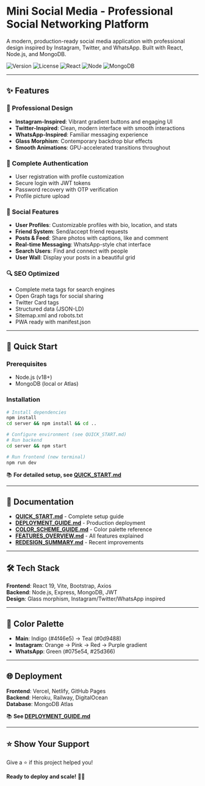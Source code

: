 # Mini Social Media - Professional Social Networking Platform

A modern, production-ready social media application with professional design inspired by Instagram, Twitter, and WhatsApp. Built with React, Node.js, and MongoDB.

![Version](https://img.shields.io/badge/version-2.0.0-blue.svg)
![License](https://img.shields.io/badge/license-MIT-green.svg)
![React](https://img.shields.io/badge/React-19.1.1-61dafb.svg)
![Node](https://img.shields.io/badge/Node.js-18+-339933.svg)
![MongoDB](https://img.shields.io/badge/MongoDB-8.18+-47A248.svg)

---

## ✨ Features

### 🎨 Professional Design
- **Instagram-Inspired**: Vibrant gradient buttons and engaging UI
- **Twitter-Inspired**: Clean, modern interface with smooth interactions
- **WhatsApp-Inspired**: Familiar messaging experience
- **Glass Morphism**: Contemporary backdrop blur effects
- **Smooth Animations**: GPU-accelerated transitions throughout

### 🔐 Complete Authentication
- User registration with profile customization
- Secure login with JWT tokens
- Password recovery with OTP verification
- Profile picture upload

### 👥 Social Features
- **User Profiles**: Customizable profiles with bio, location, and stats
- **Friend System**: Send/accept friend requests
- **Posts & Feed**: Share photos with captions, like and comment
- **Real-time Messaging**: WhatsApp-style chat interface
- **Search Users**: Find and connect with people
- **User Wall**: Display your posts in a beautiful grid

### 🔍 SEO Optimized
- Complete meta tags for search engines
- Open Graph tags for social sharing
- Twitter Card tags
- Structured data (JSON-LD)
- Sitemap.xml and robots.txt
- PWA ready with manifest.json

---

## 🚀 Quick Start

### Prerequisites
- Node.js (v18+)
- MongoDB (local or Atlas)

### Installation

```bash
# Install dependencies
npm install
cd server && npm install && cd ..

# Configure environment (see QUICK_START.md)
# Run backend
cd server && npm start

# Run frontend (new terminal)
npm run dev
```

📚 **For detailed setup, see [QUICK_START.md](QUICK_START.md)**

---

## 📖 Documentation

- **[QUICK_START.md](QUICK_START.md)** - Complete setup guide
- **[DEPLOYMENT_GUIDE.md](DEPLOYMENT_GUIDE.md)** - Production deployment
- **[COLOR_SCHEME_GUIDE.md](COLOR_SCHEME_GUIDE.md)** - Color palette reference
- **[FEATURES_OVERVIEW.md](FEATURES_OVERVIEW.md)** - All features explained
- **[REDESIGN_SUMMARY.md](REDESIGN_SUMMARY.md)** - Recent improvements

---

## 🛠️ Tech Stack

**Frontend**: React 19, Vite, Bootstrap, Axios  
**Backend**: Node.js, Express, MongoDB, JWT  
**Design**: Glass morphism, Instagram/Twitter/WhatsApp inspired

---

## 🎨 Color Palette

- **Main**: Indigo (#4f46e5) → Teal (#0d9488)
- **Instagram**: Orange → Pink → Red → Purple gradient
- **WhatsApp**: Green (#075e54, #25d366)

---

## 🌐 Deployment

**Frontend**: Vercel, Netlify, GitHub Pages  
**Backend**: Heroku, Railway, DigitalOcean  
**Database**: MongoDB Atlas

📚 **See [DEPLOYMENT_GUIDE.md](DEPLOYMENT_GUIDE.md)**

---

## ⭐ Show Your Support

Give a ⭐️ if this project helped you!

**Ready to deploy and scale!** 🚀✨
